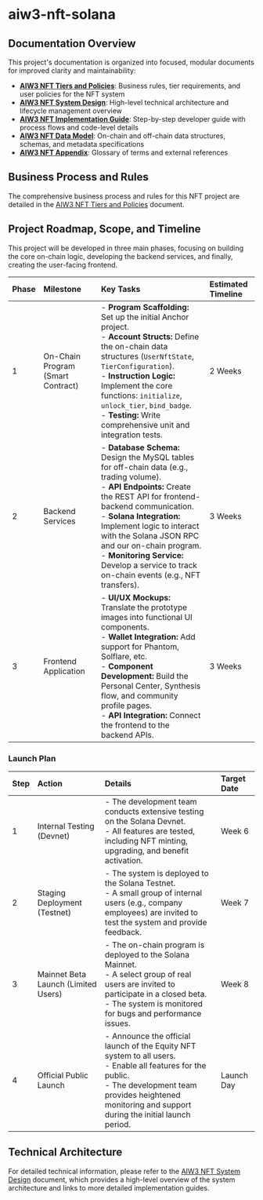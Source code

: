 # aiw3-nft-solana

## Documentation Overview

This project's documentation is organized into focused, modular documents for improved clarity and maintainability:

- **[AIW3 NFT Tiers and Policies](./docs/AIW3-NFT-Tiers-and-Policies.md)**: Business rules, tier requirements, and user policies for the NFT system
- **[AIW3 NFT System Design](./docs/AIW3-NFT-System-Design.md)**: High-level technical architecture and lifecycle management overview
- **[AIW3 NFT Implementation Guide](./docs/AIW3-NFT-Implementation-Guide.md)**: Step-by-step developer guide with process flows and code-level details
- **[AIW3 NFT Data Model](./docs/AIW3-NFT-Data-Model.md)**: On-chain and off-chain data structures, schemas, and metadata specifications
- **[AIW3 NFT Appendix](./docs/AIW3-NFT-Appendix.md)**: Glossary of terms and external references

## Business Process and Rules

The comprehensive business process and rules for this NFT project are detailed in the [AIW3 NFT Tiers and Policies](./docs/AIW3-NFT-Tiers-and-Policies.md) document.

## Project Roadmap, Scope, and Timeline

This project will be developed in three main phases, focusing on building the core on-chain logic, developing the backend services, and finally, creating the user-facing frontend.

| Phase | Milestone                         | Key Tasks                                                                                                                                                                                                                                                              | Estimated Timeline   |
|:------|:----------------------------------|:-----------------------------------------------------------------------------------------------------------------------------------------------------------------------------------------------------------------------------------------------------------------------|:---------------------|
| 1     | On-Chain Program (Smart Contract) | - **Program Scaffolding:** Set up the initial Anchor project.<br>- **Account Structs:** Define the on-chain data structures (`UserNftState`, `TierConfiguration`).<br>- **Instruction Logic:** Implement the core functions: `initialize`, `unlock_tier`, `bind_badge`.<br>- **Testing:** Write comprehensive unit and integration tests. | 2 Weeks              |
| 2     | Backend Services                  | - **Database Schema:** Design the MySQL tables for off-chain data (e.g., trading volume).<br>- **API Endpoints:** Create the REST API for frontend-backend communication.<br>- **Solana Integration:** Implement logic to interact with the Solana JSON RPC and our on-chain program.<br>- **Monitoring Service:** Develop a service to track on-chain events (e.g., NFT transfers). | 3 Weeks              |
| 3     | Frontend Application              | - **UI/UX Mockups:** Translate the prototype images into functional UI components.<br>- **Wallet Integration:** Add support for Phantom, Solflare, etc.<br>- **Component Development:** Build the Personal Center, Synthesis flow, and community profile pages.<br>- **API Integration:** Connect the frontend to the backend APIs. | 3 Weeks              |

### Launch Plan

| Step  | Action                              | Details                                                                                                                                                                                                                                                                    | Target Date        |
|:------|:------------------------------------|:---------------------------------------------------------------------------------------------------------------------------------------------------------------------------------------------------------------------------------------------------------------------------|:-------------------|
| 1     | Internal Testing (Devnet)           | - The development team conducts extensive testing on the Solana Devnet.<br>- All features are tested, including NFT minting, upgrading, and benefit activation.                                                                                                         | Week 6             |
| 2     | Staging Deployment (Testnet)        | - The system is deployed to the Solana Testnet.<br>- A small group of internal users (e.g., company employees) are invited to test the system and provide feedback.                                                                                                      | Week 7             |
| 3     | Mainnet Beta Launch (Limited Users) | - The on-chain program is deployed to the Solana Mainnet.<br>- A select group of real users are invited to participate in a closed beta.<br>- The system is monitored for bugs and performance issues.                                                                        | Week 8             |
| 4     | Official Public Launch              | - Announce the official launch of the Equity NFT system to all users.<br>- Enable all features for the public.<br>- The development team provides heightened monitoring and support during the initial launch period.                                                                                 | Launch Day         |

## Technical Architecture

For detailed technical information, please refer to the [AIW3 NFT System Design](./docs/AIW3-NFT-System-Design.md) document, which provides a high-level overview of the system architecture and links to more detailed implementation guides.
